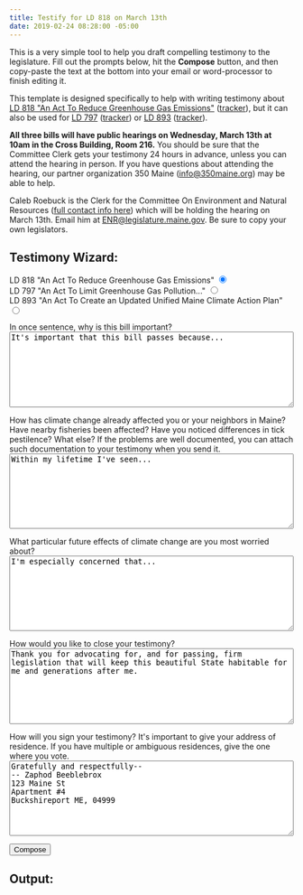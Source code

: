 ```yaml
---
title: Testify for LD 818 on March 13th
date: 2019-02-24 08:28:00 -05:00
---
```


This is a very simple tool to help you draft compelling testimony to the legislature. Fill out the prompts below, hit the **Compose** button, and then copy-paste the text at the bottom into your email or word-processor to finish editing it.

This template is designed specifically to help with writing testimony about [LD 818 "An Act To Reduce Greenhouse Gas Emissions"](http://www.mainelegislature.org/legis/bills/bills_129th/billtexts/SP025401.asp) ([tracker](http://legislature.maine.gov/LawMakerWeb/summary.asp?LD=818&SessionID=13)), but it can also be used for [LD 797]() ([tracker]()) or [LD 893]() ([tracker]()).

**All three bills will have public hearings on Wednesday, March 13th at 10am in the Cross Building, Room 216.** You should be sure that the Committee Clerk gets your testimony 24 hours in advance, unless you can attend the hearing in person. If you have questions about attending the hearing, our partner organization 350 Maine (info@350maine.org) may be able to help.

Caleb Roebuck is the Clerk for the Committee On Environment and Natural Resources ([full contact info here](http://legislature.maine.gov/committee/#Committees/ENR)) which will be holding the hearing on March 13th. Email him at ENR@legislature.maine.gov. Be sure to copy your own legislators.

## Testimony Wizard:

<p>
<label for="ld-818">LD 818 "An Act To Reduce Greenhouse Gas Emissions"</label>
<input type="radio" name="ld-number" id="ld-818" value="818" checked="checked">
<br>
<label for="ld-797">LD 797 "An Act To Limit Greenhouse Gas Pollution..."</label>
<input type="radio" name="ld-number" id="ld-797" value="797">
<br>
<label for="ld-893">LD 893 "An Act To Create an Updated Unified Maine Climate Action Plan"</label>
<input type="radio" name="ld-number" id="ld-893" value="893">
<br>
</p>

<p>
<label for="first-sentance">In once sentence, why is this bill important?</label><br>
<textarea id="first-sentance" name="first-sentance" class="wizard_big_text" style="width:100%;height:10em">
It's important that this bill passes because...
</textarea>
</p>

<p>
<label for="second-paragraph">How has climate change already affected you or your neighbors in Maine? Have nearby fisheries been affected? Have you noticed differences in tick pestilence? What else? If the problems are well documented, you can attach such documentation to your testimony when you send it.</label><br>
<textarea id="second-paragraph" name="second-paragraph" class="wizard_big_text" style="width:100%;height:10em">
Within my lifetime I've seen...
</textarea>
</p>

<p>
<label for="third-paragraph">What particular future effects of climate change are you most worried about?</label><br>
<textarea id="third-paragraph" name="third-paragraph" class="wizard_big_text" style="width:100%;height:10em">
I'm especially concerned that...
</textarea>
</p>

<p>
<label for="closing">How would you like to close your testimony?</label><br>
<textarea id="closing" name="closing" class="wizard_big_text" style="width:100%;height:10em">
Thank you for advocating for, and for passing, firm legislation that will keep this beautiful State habitable for me and generations after me.
</textarea>
</p>

<p>
<label for="signature">How will you sign your testimony? It's important to give your address of residence. If you have multiple or ambiguous residences, give the one where you vote.</label><br>
<textarea id="signature" name="signature" class="wizard_big_text" style="width:100%;height:10em">
Gratefully and respectfully--
-- Zaphod Beeblebrox
123 Maine St
Apartment #4
Buckshireport ME, 04999
</textarea>
</p>

<p><button id="compose_button" name="compose" type="button">Compose</button></p>

## Output:

<pre id="wizard_output" style="width: 100%;overflow: scroll;"></pre>


<script type="text/javascript" src="{{ "/assets/2019-02-24-testify-for-ld-818.js" | relative_url }}"></script>
